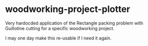 # woodworking-project-plotter

Very hardocded application of the Rectangle packing problem with Guillotine cutting for a specific woodworking project.

I may one day make this re-usable if I need it again.
